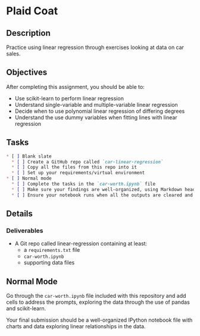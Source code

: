 # Plaid Coat

## Description

Practice using linear regression through exercises looking at data on car sales.

## Objectives

After completing this assignment, you should be able to:

* Use scikit-learn to perform linear regression
* Understand single-variable and multiple-variable linear regression
* Decide when to use polynomial linear regression of differing degrees
* Understand the use dummy variables when fitting lines with linear regression

## Tasks
```markdown
* [ ] Blank slate
  * [ ] Create a GitHub repo called `car-linear-regression`
  * [ ] Copy all the files from this repo into it
  * [ ] Set up your requirements/virtual environment
* [ ] Normal mode
  * [ ] Complete the tasks in the `car-worth.ipynb` file
  * [ ] Make sure your findings are well-organized, using Markdown headers and formatting to separate sections
  * [ ] Ensure your notebook runs when all the outputs are cleared and the cells are run in order (restart your kernel, clear all outputs, and run all cells)

```


## Details

### Deliverables

* A Git repo called linear-regression containing at least:
  * a `requirements.txt` file
  * `car-worth.ipynb`
  * supporting data files

## Normal Mode

Go through the `car-worth.ipynb` file included with this repository and add cells to address the prompts, exploring the data through the use of pandas and scikit-learn.

Your final submission should be a well-organized IPython notebook file with charts and data exploring linear relationships in the data.
